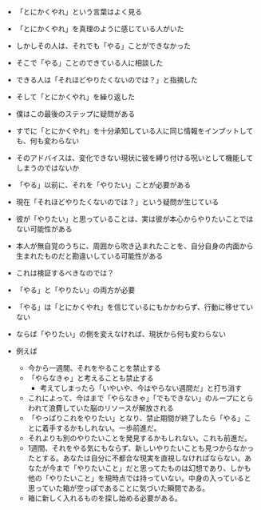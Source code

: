 
- 「とにかくやれ」という言葉はよく見る
- 「とにかくやれ」を真理のように感じている人がいた
- しかしその人は、それでも「やる」ことができなかった
- そこで「やる」ことのできている人に相談した
- できる人は「それほどやりたくないのでは？」と指摘した
- そして「とにかくやれ」を繰り返した

- 僕はこの最後のステップに疑問がある
- すでに「とにかくやれ」を十分承知している人に同じ情報をインプットしても、何も変わらない
- そのアドバイスは、変化できない現状に彼を縛り付ける呪いとして機能してしまうのではないか

- 「やる」以前に、それを「やりたい」ことが必要がある
- 現在「それほどやりたくないのでは？」という疑問が生じている
- 彼が「やりたい」と思っていることは、実は彼が本心からやりたいことではない可能性がある
- 本人が無自覚のうちに、周囲から吹き込まれたことを、自分自身の内面から生まれたものだと勘違いしている可能性がある
- これは検証するべきなのでは？

- 「やる」と「やりたい」の両方が必要
- 「やる」は「とにかくやれ」を信じているにもかかわらず、行動に移せていない
- ならば「やりたい」の側を変えなければ、現状から何も変わらない
- 例えば
    - 今から一週間、それをやることを禁止する
    - 「やらなきゃ」と考えることも禁止する
        - 考えてしまったら「いやいや、今はやらない週間だ」と打ち消す
    - これによって、今はまで「やらなきゃ」「でもできない」のループにとらわれて浪費していた脳のリソースが解放される
    - 「やっぱりこれをやりたい」となり、禁止期間が終了したら「やる」ことに着手するかもしれない。一歩前進だ。
    - それよりも別のやりたいことを発見するかもしれない。これも前進だ。
    - 1週間、それをやる気にもならず、新しいやりたいことも見つからなかったとする。あなたは自分に不都合な現実を直視しなければならない。あなたが今まで「やりたいこと」だと思ってたものは幻想であり、しかも他の「やりたいこと」を現時点では持っていない。中身の入っていると思っていた箱が空っぽであることに気づいた瞬間である。
    - 箱に新しく入れるものを探し始める必要がある。
